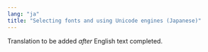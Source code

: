 ```yaml
---
lang: "ja"
title: "Selecting fonts and using Unicode engines (Japanese)"
---
```

Translation to be added _after_ English text completed.
